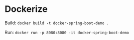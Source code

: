 
# Dockerize

Build:
`docker build -t docker-spring-boot-demo .`

Run:
`docker run -p 8080:8080 -it docker-spring-boot-demo`